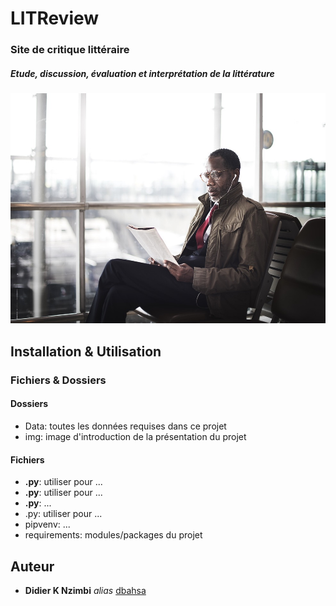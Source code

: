 # LITReview
### Site de critique littéraire
##### Etude, discussion, évaluation et interprétation de la littérature
![LITReview](media/black-bus-man-airport.jpg)
## Installation & Utilisation
### Fichiers & Dossiers
#### Dossiers
* Data: toutes les données requises dans ce projet
* img: image d'introduction de la présentation du projet
#### Fichiers
* **.py**: utiliser pour ...
* **.py**: utiliser pour ...
* **.py**: ...
* .py: utiliser pour ...
* pipvenv: ...
* requirements: modules/packages du projet
## Auteur
* **Didier K Nzimbi** _alias_ [dbahsa](https://github.com/dbahsa)
<!-- ![optimal_algo](img/sol_fin_opt.png) -->
